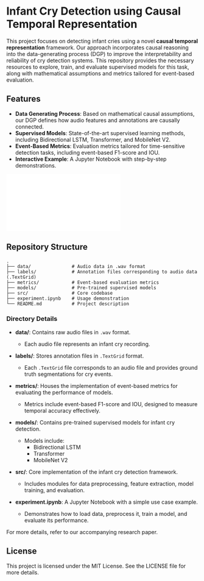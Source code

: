 # Infant Cry Detection using Causal Temporal Representation

This project focuses on detecting infant cries using a novel **causal temporal representation** framework. Our approach incorporates causal reasoning into the data-generating process (DGP) to improve the interpretability and reliability of cry detection systems. This repository provides the necessary resources to explore, train, and evaluate supervised models for this task, along with mathematical assumptions and metrics tailored for event-based evaluation.

## Features
- **Data Generating Process**: Based on mathematical causal assumptions, our DGP defines how audio features and annotations are causally connected.
- **Supervised Models**: State-of-the-art supervised learning methods, including Bidirectional LSTM, Transformer, and MobileNet V2.
- **Event-Based Metrics**: Evaluation metrics tailored for time-sensitive detection tasks, including event-based F1-score and IOU.
- **Interactive Example**: A Jupyter Notebook with step-by-step demonstrations.

![Data Generating Process](main.img)

## Repository Structure

```plaintext
.
├── data/               # Audio data in .wav format
├── labels/             # Annotation files corresponding to audio data (.TextGrid)
├── metrics/            # Event-based evaluation metrics
├── models/             # Pre-trained supervised models
├── src/                # Core codebase
├── experiment.ipynb    # Usage demonstration
└── README.md           # Project description
```

### Directory Details

- **data/**: Contains raw audio files in `.wav` format.
  - Each audio file represents an infant cry recording.

- **labels/**: Stores annotation files in `.TextGrid` format.
  - Each `.TextGrid` file corresponds to an audio file and provides ground truth segmentations for cry events.

- **metrics/**: Houses the implementation of event-based metrics for evaluating the performance of models.
  - Metrics include event-based F1-score and IOU, designed to measure temporal accuracy effectively.

- **models/**: Contains pre-trained supervised models for infant cry detection.
  - Models include:
    - Bidirectional LSTM
    - Transformer
    - MobileNet V2

- **src/**: Core implementation of the infant cry detection framework.
  - Includes modules for data preprocessing, feature extraction, model training, and evaluation.

- **experiment.ipynb**: A Jupyter Notebook with a simple use case example.
  - Demonstrates how to load data, preprocess it, train a model, and evaluate its performance.

For more details, refer to our accompanying research paper.

## License
This project is licensed under the MIT License. See the LICENSE file for more details.
